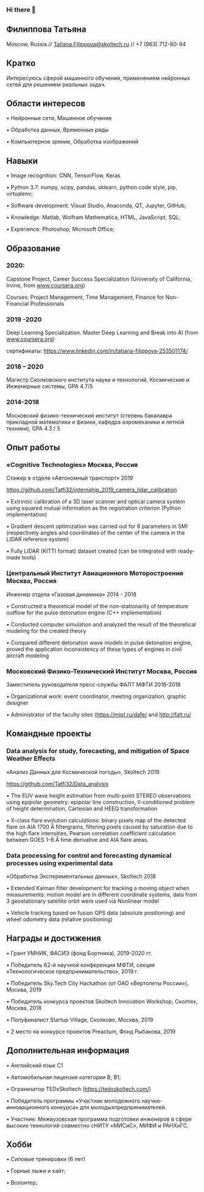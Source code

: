 ### Hi there 👋

<!--
**Tatfi32/tatfi32** is a ✨ _special_ ✨ repository because its `README.md` (this file) appears on your GitHub profile.

Here are some ideas to get you started:

- 🔭 I’m currently working on ...
- 🌱 I’m currently learning ...
- 👯 I’m looking to collaborate on ...
- 🤔 I’m looking for help with ...
- 💬 Ask me about ...
- 📫 How to reach me: ...
- 😄 Pronouns: ...
- ⚡ Fun fact: ...
-->
## Филиппова Татьяна 
Moscow, Russia // Tatiana.Filippova@skoltech.ru // +7 (963) 712-60-94
## Кратко
Интересуюсь сферой машинного обучения, применением нейронных сетей для решением реальных задач.
## Области интересов
• Нейронные сети, Машинное обучение

• Обработка данных, Временные ряды

• Компьютерное зрение, Обработка изображений
## Навыки
• Image recognition: CNN, TensorFlow, Keras

• Python 3.7: numpy, scipy, pandas, sklearn, python code style, pip, virtualenv;

• Software development: Visual Studio, Anaconda, QT, Jupyter, GitHub;

• Knowledge: Matlab, Wolfram Mathematica, HTML, JavaScript, SQL;

• Experience: Photoshop, Microsoft Office;

## Образование
### 2020:
Capstone Project, Career Success Specialization (University of California, Irvine, from www.coursera.org)

Courses: Project Management, Time Management, Finance for Non-Financial Professionals
### 2019 -2020
Deep Learning Specialization. Master Deep Learning and Break into AI (from www.coursera.org)

сертификаты: https://www.linkedin.com/in/tatiana-filippova-253501174/
### 2018 – 2020
Магистр Сколковского института науки и технологий, Космические и Инженерные системы, GPA 4.7/5
### 2014-2018
Московский физико-технический институт (степень бакалавра прикладной математики и физики, кафедра аэромеханики и летной техники), GPA 4.3 / 5
## Опыт работы
### «Cognitive Technologies» Москва, Россия
Стажер в отделе «Автономный транспорт» 2019

https://github.com/Tatfi32/internship_2019_camera_lidar_calibration

• Extrinsic calibration of a 3D laser scanner and optical camera system using squared mutual information as the
registration criterion (Python implementation)

• Gradient descent optimization was carried out for 6 parameters in SMI (respectively angles and coordinates of
the center of the camera in the LIDAR reference system)

• Fully LIDAR (KITTI format) dataset created (can be integrated with ready-made tools)
### Центральный Институт Авиационного Моторостроения Москва, Россия
Инженер отдела «Газовая динамика» 2014 - 2018

• Constructed a theoretical model of the non-stationarity of temperature outflow for the pulse detonation engine
(C++ implementation)

• Conducted computer simulation and analyzed the result of the theoretical modeling for the created theory

• Compared different detonation wave models in pulse detonation engine, proved the application inconsistency
of these types of engines in civil aircraft modeling
### Московский Физико-Технический Институт Москва, Россия
Заместитель руководителя пресс-службы ФАЛТ МФТИ 2016-2018

• Organizational work: event coordinator, meeting organization, graphic designer

• Administrator of the faculty sites (https://mipt.ru/dafe/ and http://falt.ru/
## Командные проекты
### Data analysis for study, forecasting, and mitigation of Space Weather Effects
«Анализ Данных для Космической погоды», Skoltech 2019

https://github.com/Tatfi32/Data_analysis


• The EUV wave height estimation from multi-point STEREO observations using epipolar geometry: epipolar line construction, Il-conditioned problem of height determination, Cartesian and HEEQ transformation

• X-class flare evolution calculations: binary pixels map of the detected flare on AIA 1700 Å filtergrams, filtering pixels caused by saturation due to the high flare intensities, Pearson correlation coefficient calculation between GOES 1–8 Å time derivative and AIA flare areas.

### Data processing for control and forecasting dynamical processes using experimental data

«Обработка Экспериментальных данных», Skoltech 2018

• Extended Kalman filter development for tracking a moving object when measurements: motion model are in different coordinate systems, data from 3 geostationary satellite orbit were used via Nonlinear model

• Vehicle tracking based on fusion GPS data (absolute positioning) and wheel odometry data (relative
positioning)

## Награды и достижения
• Грант УМНИК, ФАСИЭ (фонд Бортника), 2019-2020 гг.

• Победитель 62-й научной конференции МФТИ, секция «Технологическое предпринимательство»,
2019 г.

• Победитель Sky.Tech City Hackathon (от ОАО «Вертолеты России»), Москва, 2019

• Победитель конкурса проектов Skoltech Innovation Workshop, Сколтех, Москва, 2018

• Полуфиналист Startup Village, Сколково, Москва, 2019

• 2 место на конкурсе проектов Preactum, Фонд Рыбакова, 2019

## Дополнительная информация
• Английский язык C1

• Автомобильная лицензия категории B, B1;

• Огранизатор TEDxSkoltech (https://tedxskoltech.com/)

• Победитель программы «Участник молодежного научно-инновационного конкурса» для молодыхпредпринимателей.

• Участник: Межвузовская программа подготовки инженеров в сфере высоких технологий совместно сНИТУ «МИСиС», МИФИ и РАНХиГС.

## Хобби
• Силовые тренировки (6 лет)

• Горные лыжи и кайт;

• Волонтер;
